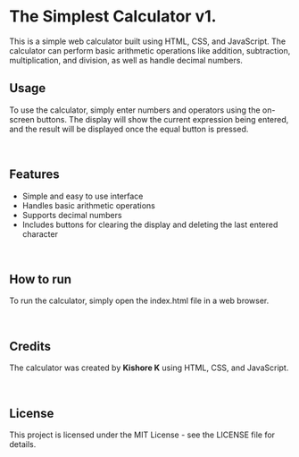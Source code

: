 
<h1>The Simplest Calculator v1.</h1>
This is a simple web calculator built using HTML, CSS, and JavaScript. The calculator can perform basic arithmetic operations like addition, subtraction, multiplication, and division, as well as handle decimal numbers.

<br>
<h2>Usage</h2>

To use the calculator, simply enter numbers and operators using the on-screen buttons. The display will show the current expression being entered, and the result will be displayed once the equal button is pressed.

<br>
<h2>Features</h2>

* Simple and easy to use interface
* Handles basic arithmetic operations
* Supports decimal numbers
* Includes buttons for clearing the display and deleting the last entered character

<br>
<h2>How to run</h2>

To run the calculator, simply open the index.html file in a web browser.

<br>
<h2>Credits</h2>

The calculator was created by **Kishore K** using HTML, CSS, and JavaScript.

<br>
<h2>License</h2>
This project is licensed under the MIT License - see the LICENSE file for details.